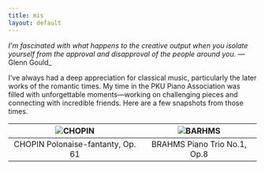 ```yaml
---
title: mis
layout: default
---
```


_I'm fascinated with what happens to the creative output when you isolate yourself from the approval and disapproval of the people around you._ — Glenn Gould_<br>

I’ve always had a deep appreciation for classical music, particularly the later works of the romantic times. My time in the PKU Piano Association was filled with unforgettable moments—working on challenging pieces and connecting with incredible friends. Here are a few snapshots from those times. 

| ![CHOPIN](images/IMG_8048.JPG)|![BARHMS](images/IMG_8567.JPG) |
| :---:|:---: |
| CHOPIN Polonaise-fantanty, Op. 61 | BRAHMS Piano Trio No.1, Op.8|

